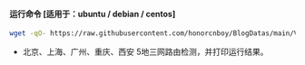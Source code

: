 #### 运行命令 [适用于：ubuntu / debian / centos]
```bash
wget -qO- https://raw.githubusercontent.com/honorcnboy/BlogDatas/main/VpsTest/autobesttrace.sh | bash 
```
- 北京、上海、广州、重庆、西安 5地三网路由检测，并打印运行结果。
